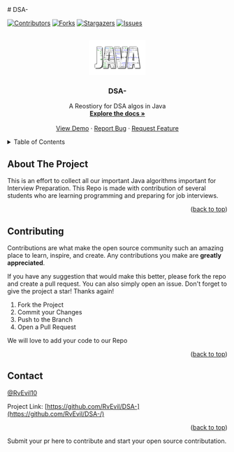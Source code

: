 

<div id="top"> # DSA- </div>



<!-- PROJECT SHIELDS -->
<!--
*** I'm using markdown "reference style" links for readability.
*** Reference links are enclosed in brackets [ ] instead of parentheses ( ).
*** See the bottom of this document for the declaration of the reference variables
*** for contributors-url, forks-url, etc. This is an optional, concise syntax you may use.
*** https://www.markdownguide.org/basic-syntax/#reference-style-links
-->
[![Contributors][contributors-shield]][contributors-url]
[![Forks][forks-shield]][forks-url]
[![Stargazers][stars-shield]][stars-url]
[![Issues][issues-shield]][issues-url]




<!-- PROJECT LOGO -->
<br />
<div align="center">
  <a href="https://github.com/othneildrew/Best-README-Template">
    <img src="images/java.png" alt="Logo" width="130" height="80">
  </a>

  <h3 align="center">DSA-</h3>

  <p align="center">
    A Reostiory for DSA algos in Java 
    <br />
    <a href="https://github.com/RvEvil/DSA-/"><strong>Explore the docs »</strong></a>
    <br />
    <br />
    <a href="https://github.com/RvEvil/DSA-/">View Demo</a>
    ·
    <a href="https://github.com/RvEvil/DSA-/issues">Report Bug</a>
    ·
    <a href="https://github.com/RvEvil/DSA-/issues	">Request Feature</a>
  </p>
</div>



<!-- TABLE OF CONTENTS -->
<details>
  <summary>Table of Contents</summary>
  <ol>
    <li><a href="#about-the-project">About The Project</a> </li>
    
    <li><a href="#contributing">Contributing</a></li>
    
    <li><a href="#contact">Contact</a></li>
    
  </ol>
</details>



<!-- ABOUT THE PROJECT -->
## About The Project


This is an effort to collect all our important Java algorithms important for Interview Preparation. This Repo is made with contribution of several students who are learning programming and preparing for job interviews.
<p align="right">(<a href="#top">back to top</a>)</p>



<!-- CONTRIBUTING -->
## Contributing

Contributions are what make the open source community such an amazing place to learn, inspire, and create. Any contributions you make are **greatly appreciated**.

If you have any suggestion that would make this better, please fork the repo and create a pull request. You can also simply open an issue.
Don't forget to give the project a star! Thanks again!

1. Fork the Project
2. Commit your Changes 
4. Push to the Branch
5. Open a Pull Request

We will love to add your code to our Repo
<p align="right">(<a href="#top">back to top</a>)</p>




<!-- CONTACT -->
## Contact

[@RvEvil10](https://twitter.com/RvEvil10) 

Project Link: [https://github.com/RvEvil/DSA-](https://github.com/RvEvil/DSA-/)

<p align="right">(<a href="#top">back to top</a>)</p>





<!-- MARKDOWN LINKS & IMAGES -->
<!-- https://www.markdownguide.org/basic-syntax/#reference-style-links -->
[contributors-shield]: https://img.shields.io/github/contributors/othneildrew/Best-README-Template.svg?style=for-the-badge
[contributors-url]: https://github.com/RvEvil/DSA-/contributors
[forks-shield]: https://img.shields.io/github/forks/othneildrew/Best-README-Template.svg?style=for-the-badge
[forks-url]: https://github.com/RvEvil/DSA-/network/members
[stars-shield]: https://img.shields.io/github/stars/othneildrew/Best-README-Template.svg?style=for-the-badge
[stars-url]: https://github.com/RvEvil/DSA-/stargazers
[issues-shield]: https://img.shields.io/github/issues/othneildrew/Best-README-Template.svg?style=for-the-badge
[issues-url]: https://github.com/RvEvil/DSA-/issues

Submit your pr here to contribute and start your open source contributation.
